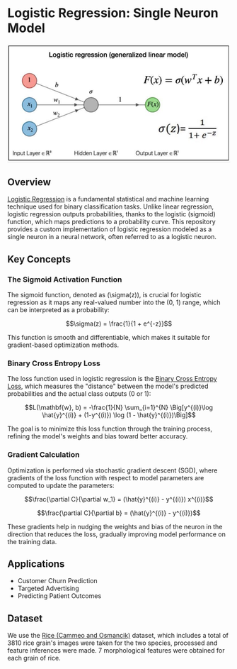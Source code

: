 # Logistic Regression: Single Neuron Model

![Logistic Regression Model](https://github.com/Naiwen1997/IDNE-577-Machine-Learning/blob/master/Images/logistic.jpg)

## Overview
[Logistic Regression](https://en.wikipedia.org/wiki/Logistic_regression#:~:text=Logistic%20regression%20is%20a%20supervised,based%20on%20patient%20test%20results.) is a fundamental statistical and machine learning technique used for binary classification tasks. Unlike linear regression, logistic regression outputs probabilities, thanks to the logistic (sigmoid) function, which maps predictions to a probability curve. This repository provides a custom implementation of logistic regression modeled as a single neuron in a neural network, often referred to as a logistic neuron.

## Key Concepts

### The Sigmoid Activation Function
The sigmoid function, denoted as \(\sigma(z)\), is crucial for logistic regression as it maps any real-valued number into the (0, 1) range, which can be interpreted as a probability:

$$\sigma(z) = \frac{1}{1 + e^{-z}}$$

This function is smooth and differentiable, which makes it suitable for gradient-based optimization methods.

### Binary Cross Entropy Loss
The loss function used in logistic regression is the [Binary Cross Entropy Loss](https://towardsdatascience.com/understanding-binary-cross-entropy-log-loss-a-visual-explanation-a3ac6025181a), which measures the "distance" between the model's predicted probabilities and the actual class outputs (0 or 1):

$$L(\mathbf{w}, b) = -\frac{1}{N} \sum_{i=1}^{N} \Big[y^{(i)}\log \hat{y}^{(i)} + (1-y^{(i)}) \log (1 - \hat{y}^{(i)})\Big]$$

The goal is to minimize this loss function through the training process, refining the model's weights and bias toward better accuracy.

### Gradient Calculation
Optimization is performed via stochastic gradient descent (SGD), where gradients of the loss function with respect to model parameters are computed to update the parameters:

$$\frac{\partial C}{\partial w_1} = (\hat{y}^{(i)} - y^{(i)}) x^{(i)}$$

$$\frac{\partial C}{\partial b} = (\hat{y}^{(i)} - y^{(i)})$$

These gradients help in nudging the weights and bias of the neuron in the direction that reduces the loss, gradually improving model performance on the training data.

## Applications
- Customer Churn Prediction
- Targeted Advertising
- Predicting Patient Outcomes

## Dataset
We use the [Rice (Cammeo and Osmancik)](https://archive.ics.uci.edu/dataset/545/rice+cammeo+and+osmancik) dataset, which includes a total of 3810 rice grain's images were taken for the two species, processed and feature inferences were made. 7 morphological features were obtained for each grain of rice.

